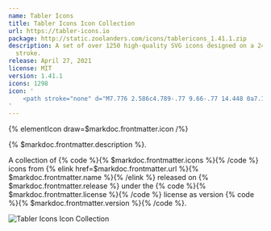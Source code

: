 ```yaml
---
name: Tabler Icons
title: Tabler Icons Icon Collection
url: https://tabler-icons.io
package: http://static.zoolanders.com/icons/tablericons_1.41.1.zip
description: A set of over 1250 high-quality SVG icons designed on a 24x24 grid and a 2px
  stroke.
release: April 27, 2021
license: MIT
version: 1.41.1
icons: 1298
icon: '
    <path stroke="none" d="M7.776 2.586c4.789-.77 9.66-.77 14.448 0a7.178 7.178 0 015.195 5.196c.771 4.789.771 9.659 0 14.448a7.178 7.178 0 01-5.195 5.195c-4.789.77-9.66.77-14.448 0A7.178 7.178 0 012.58 22.23c-.771-4.79-.771-9.66 0-14.448a7.178 7.178 0 015.195-5.196zm8.635 8.597l-6.348.738-1.88 7.26a2.057 2.057 0 00.275 1.638l4.26-3.973c-.354-.69-.124-1.518.546-1.96a1.775 1.775 0 012.163.172c.58.541.658 1.393.184 2.017-.474.625-1.362.84-2.102.51l-4.26 3.977c.527.303 1.16.399 1.762.267l7.785-1.753.791-5.92-3.176-2.973zm1.337-3.823l-1.219 2.021 4.857 4.86 2.024-1.213-5.662-5.668z"/>
'
---
```


{% elementIcon draw=$markdoc.frontmatter.icon /%}

{% $markdoc.frontmatter.description %}.

A collection of {% code %}{% $markdoc.frontmatter.icons %}{% /code %} icons from {% elink href=$markdoc.frontmatter.url %}{% $markdoc.frontmatter.name %}{% /elink %} released on {% $markdoc.frontmatter.release %} under the {% code %}{% $markdoc.frontmatter.license %}{% /code %} license as version {% code %}{% $markdoc.frontmatter.version %}{% /code %}.

![Tabler Icons Icon Collection](/assets/ytp/icons/collection-tablericons.webp)
